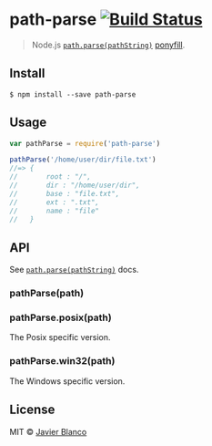 # path-parse [![Build Status](https://travis-ci.org/jbgutierrez/path-parse.svg?branch=master)](https://travis-ci.org/jbgutierrez/path-parse)

> Node.js [`path.parse(pathString)`](https://nodejs.org/api/path.html#path_path_parse_pathstring) [ponyfill](https://ponyfill.com).

## Install

```
$ npm install --save path-parse
```

## Usage

```js
var pathParse = require('path-parse')

pathParse('/home/user/dir/file.txt')
//=> {
//       root : "/",
//       dir : "/home/user/dir",
//       base : "file.txt",
//       ext : ".txt",
//       name : "file"
//   }
```

## API

See [`path.parse(pathString)`](https://nodejs.org/api/path.html#path_path_parse_pathstring) docs.

### pathParse(path)

### pathParse.posix(path)

The Posix specific version.

### pathParse.win32(path)

The Windows specific version.

## License

MIT © [Javier Blanco](http://jbgutierrez.info)
